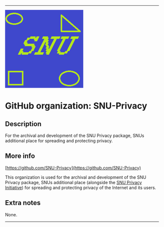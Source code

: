 
***

![SNU_blue_and_gold_legacy_icon.png failed to load. The file may be missing or corrupt. Check the file path for errors first.](/AdditionalInfo/2/SNU-Privacy/SNU_blue_and_gold_legacy_icon.png)

# GitHub organization: SNU-Privacy

## Description

For the archival and development of the SNU Privacy package, SNUs additional place for spreading and protecting privacy.

## More info

[https://github.com/SNU-Privacy](https://github.com/SNU-Privacy)

This organization is used for the archival and development of the SNU Privacy package, SNUs additional place (alongside the [SNU Privacy Initiative](/AdditionalInfo/2/SNU-PrivacyInitative/)) for spreading and protecting privacy of the Internet and its users.

## Extra notes

None.

***
